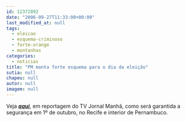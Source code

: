 ```yaml
---
id: 12372892
date: "2006-09-27T11:33:00+00:00"
last_modified_at: null
tags:
  - eleicao
  - esquema-criminoso
  - forte-orange
  - montanhas
categories:
  - noticias
title: "PM monta forte esquema para o dia da eleição"
sutia: null
chapeu: null
autor: null
imagem: null
---
```

<p><P>Veja <STRONG><EM><A href=\"https://jc3.uol.com.br/tvjornal/open.php?path=https://www2.uol.com.br/JC/integracao/media/videos/manha_270609_2.wmv\" target=_blank>aqui</A></EM></STRONG>, em reportagem do TV Jornal Manhã, como será garantida a segurança em 1º de outubro, no Recife e interior de Pernambuco.</P> </p>
